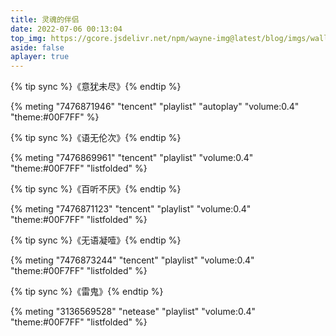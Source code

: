 ```yaml
---
title: 灵魂的伴侣
date: 2022-07-06 00:13:04
top_img: https://gcore.jsdelivr.net/npm/wayne-img@latest/blog/imgs/wallhaven-43d9lv.jpg
aside: false
aplayer: true
---
```

{% tip sync %}《意犹未尽》{% endtip %}

{% meting "7476871946" "tencent" "playlist" "autoplay" "volume:0.4" "theme:#00F7FF" %}

{% tip sync %}《语无伦次》{% endtip %}

{% meting "7476869961" "tencent" "playlist" "volume:0.4" "theme:#00F7FF" "listfolded" %}

{% tip sync %}《百听不厌》{% endtip %}

{% meting "7476871123" "tencent" "playlist" "volume:0.4" "theme:#00F7FF" "listfolded" %}

{% tip sync %}《无语凝噎》{% endtip %}

{% meting "7476873244" "tencent" "playlist" "volume:0.4" "theme:#00F7FF" "listfolded" %}

{% tip sync %}《雷鬼》{% endtip %}

{% meting "3136569528" "netease" "playlist" "volume:0.4" "theme:#00F7FF" "listfolded" %}